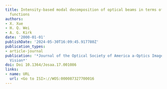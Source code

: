 ```yaml
---
title: Intensity-based modal decomposition of optical beams in terms of Hermite-Gaussian
  functions
authors:
- X. Xue
- H. Q. Wei
- A. G. Kirk
date: '2000-01-01'
publishDate: '2024-05-30T16:09:45.917780Z'
publication_types:
- article-journal
publication: '*Journal of the Optical Society of America a-Optics Image Science and
  Vision*'
doi: Doi 10.1364/Josaa.17.001086
links:
- name: URL
  url: <Go to ISI>://WOS:000087327700016
---
```


